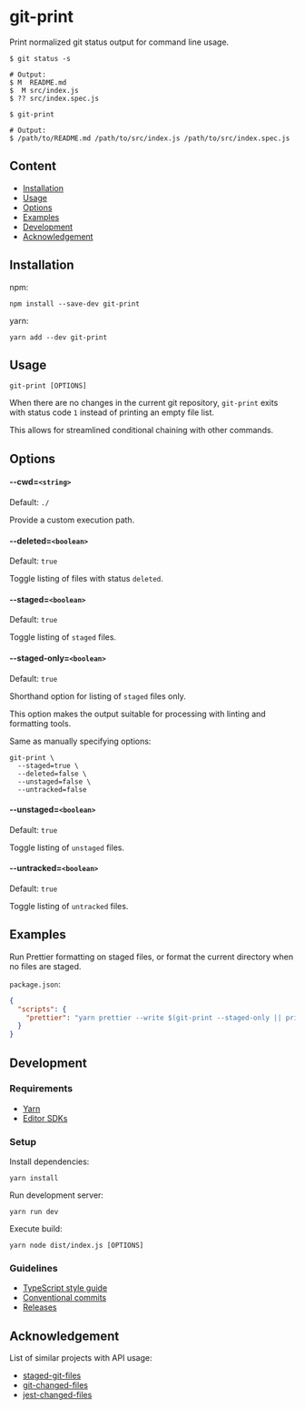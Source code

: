 # git-print

Print normalized git status output for command line usage.

```shell
$ git status -s

# Output:
$ M  README.md
$  M src/index.js
$ ?? src/index.spec.js

$ git-print

# Output:
$ /path/to/README.md /path/to/src/index.js /path/to/src/index.spec.js
```

## Content

- [Installation](#installation)
- [Usage](#usage)
- [Options](#options)
- [Examples](#examples)
- [Development](#development)
- [Acknowledgement](#acknowledgement)

## Installation

npm:

```shell
npm install --save-dev git-print
```

yarn:

```shell
yarn add --dev git-print
```

## Usage

```shell
git-print [OPTIONS]
```

When there are no changes in the current git repository, `git-print` exits with status code `1` instead of printing an empty file list.

This allows for streamlined conditional chaining with other commands.

## Options

#### --cwd=`<string>`

Default: `./`

Provide a custom execution path.

#### --deleted=`<boolean>`

Default: `true`

Toggle listing of files with status `deleted`.

#### --staged=`<boolean>`

Default: `true`

Toggle listing of `staged` files.

#### --staged-only=`<boolean>`

Default: `true`

Shorthand option for listing of `staged` files only.

This option makes the output suitable for processing with linting and formatting tools.

Same as manually specifying options:

```shell
git-print \
  --staged=true \
  --deleted=false \
  --unstaged=false \
  --untracked=false
```

#### --unstaged=`<boolean>`

Default: `true`

Toggle listing of `unstaged` files.

#### --untracked=`<boolean>`

Default: `true`

Toggle listing of `untracked` files.

## Examples

Run Prettier formatting on staged files, or format the current directory when no files are staged.

`package.json`:

```json
{
  "scripts": {
    "prettier": "yarn prettier --write $(git-print --staged-only || printf '.')"
  }
}
```

## Development

### Requirements

- [Yarn](https://yarnpkg.com/getting-started/install)
- [Editor SDKs](https://yarnpkg.com/getting-started/editor-sdks)

### Setup

Install dependencies:

```shell
yarn install
```

Run development server:

```shell
yarn run dev
```

Execute build:

```shell
yarn node dist/index.js [OPTIONS]
```

### Guidelines

- [TypeScript style guide](https://google.github.io/styleguide/tsguide.html)
- [Conventional commits](https://github.com/conventional-changelog/commitlint#what-is-commitlint)
- [Releases](https://github.com/conventional-changelog/standard-version)

## Acknowledgement

List of similar projects with API usage:

- [staged-git-files](https://www.npmjs.com/package/staged-git-files)
- [git-changed-files](https://www.npmjs.com/package/git-changed-files)
- [jest-changed-files](https://www.npmjs.com/package/jest-changed-files)
